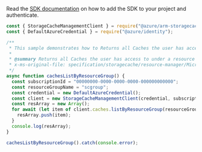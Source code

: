 Read the [SDK documentation](https://github.com/Azure/azure-sdk-for-js/blob/%40azure%2Farm-storagecache_5.1.0/sdk/storagecache/arm-storagecache/README.md) on how to add the SDK to your project and authenticate.

```javascript
const { StorageCacheManagementClient } = require("@azure/arm-storagecache");
const { DefaultAzureCredential } = require("@azure/identity");

/**
 * This sample demonstrates how to Returns all Caches the user has access to under a resource group.
 *
 * @summary Returns all Caches the user has access to under a resource group.
 * x-ms-original-file: specification/storagecache/resource-manager/Microsoft.StorageCache/stable/2022-01-01/examples/Caches_ListByResourceGroup.json
 */
async function cachesListByResourceGroup() {
  const subscriptionId = "00000000-0000-0000-0000-000000000000";
  const resourceGroupName = "scgroup";
  const credential = new DefaultAzureCredential();
  const client = new StorageCacheManagementClient(credential, subscriptionId);
  const resArray = new Array();
  for await (let item of client.caches.listByResourceGroup(resourceGroupName)) {
    resArray.push(item);
  }
  console.log(resArray);
}

cachesListByResourceGroup().catch(console.error);
```
